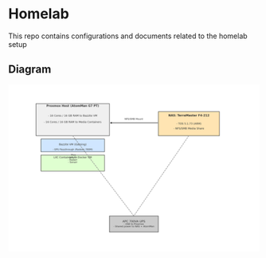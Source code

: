 # Homelab

This repo contains configurations and documents related to the homelab setup

## Diagram

![Setup of the Homelab hardware](img/htpc_proxmox_nas_diagram.png "Setup")
